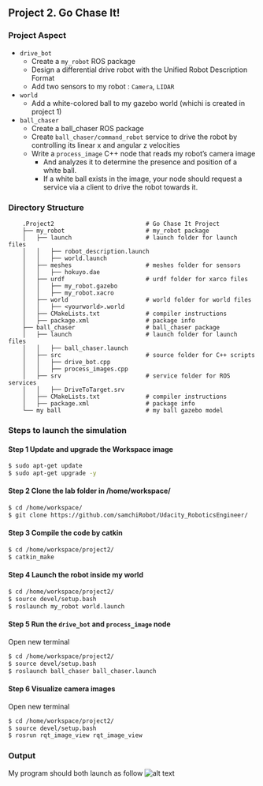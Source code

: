 ## Project 2. Go Chase It!

### Project Aspect
- `drive_bot`
   - Create a `my_robot` ROS package
   - Design a differential drive robot with the Unified Robot Description Format
   - Add two sensors to my robot : `Camera`, `LIDAR`
- `world`
   - Add a white-colored ball to my gazebo world (whichi is created in project 1)
- `ball_chaser`
   - Create a ball_chaser ROS package
   - Create `ball_chaser/command_robot` service to drive the robot by controlling its linear x and angular z velocities
   - Write a `process_image` C++ node that reads my robot’s camera image
      - And analyzes it to determine the presence and position of a white ball.
      - If a white ball exists in the image, your node should request a service via a client to drive the robot towards it.


### Directory Structure
```
    .Project2                          # Go Chase It Project
    ├── my_robot                       # my_robot package                   
    │   ├── launch                     # launch folder for launch files   
    │   │   ├── robot_description.launch
    │   │   ├── world.launch
    │   ├── meshes                     # meshes folder for sensors
    │   │   ├── hokuyo.dae
    │   ├── urdf                       # urdf folder for xarco files
    │   │   ├── my_robot.gazebo
    │   │   ├── my_robot.xacro
    │   ├── world                      # world folder for world files
    │   │   ├── <yourworld>.world
    │   ├── CMakeLists.txt             # compiler instructions
    │   ├── package.xml                # package info
    ├── ball_chaser                    # ball_chaser package                   
    │   ├── launch                     # launch folder for launch files   
    │   │   ├── ball_chaser.launch
    │   ├── src                        # source folder for C++ scripts
    │   │   ├── drive_bot.cpp
    │   │   ├── process_images.cpp
    │   ├── srv                        # service folder for ROS services
    │   │   ├── DriveToTarget.srv
    │   ├── CMakeLists.txt             # compiler instructions
    │   ├── package.xml                # package info                  
    └── my ball                        # my ball gazebo model      
```

### Steps to launch the simulation
#### Step 1 Update and upgrade the Workspace image
```sh
$ sudo apt-get update
$ sudo apt-get upgrade -y
```

#### Step 2 Clone the lab folder in /home/workspace/
```sh
$ cd /home/workspace/
$ git clone https://github.com/samchiRobot/Udacity_RoboticsEngineer/
```

#### Step 3 Compile the code by catkin
```sh
$ cd /home/workspace/project2/
$ catkin_make
```

#### Step 4 Launch the robot inside my world
```sh
$ cd /home/workspace/project2/
$ source devel/setup.bash
$ roslaunch my_robot world.launch
```

#### Step 5 Run the `drive_bot` and `process_image` node

Open new terminal

```sh
$ cd /home/workspace/project2/
$ source devel/setup.bash
$ roslaunch ball_chaser ball_chaser.launch
```
#### Step 6 Visualize camera images 

Open new terminal

```sh
$ cd /home/workspace/project2/
$ source devel/setup.bash
$ rosrun rqt_image_view rqt_image_view  
```


### Output
My program should both launch as follow
![alt text](images/project1_output.png)
